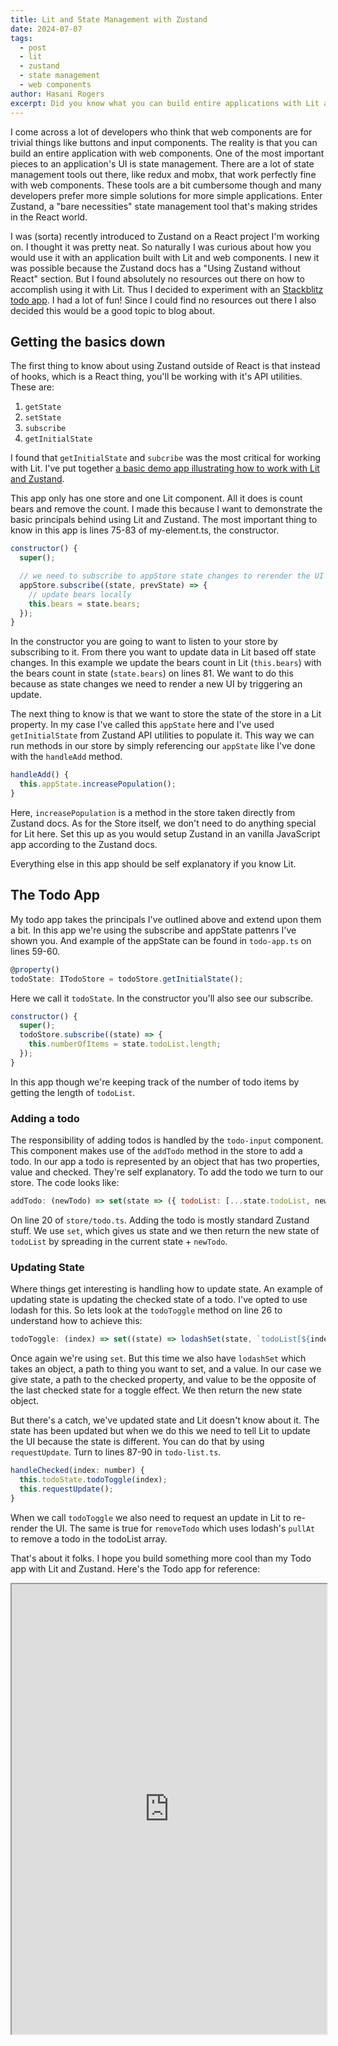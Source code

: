 ```yaml
---
title: Lit and State Management with Zustand
date: 2024-07-07
tags:
  - post
  - lit
  - zustand
  - state management
  - web components
author: Hasani Rogers
excerpt: Did you know what you can build entire applications with Lit and Web Components? You can. An important part of any application UI is state management. Follow along as I dive into using Zustand with Lit.
---
```


I come across a lot of developers who think that web components are for trivial things like buttons and input components. The reality is that you can build an entire application with web components. One of the most important pieces to an application's UI is state management. There are a lot of state management tools out there, like redux and mobx, that work perfectly fine with web components. These tools are a bit cumbersome though and many developers prefer more simple solutions for more simple applications. Enter Zustand, a "bare necessities" state management tool that's making strides in the React world.

I was (sorta) recently introduced to Zustand on a React project I'm working on. I thought it was pretty neat. So naturally I was curious about how you would use it with an application built with Lit and web components. I new it was possible because the Zustand docs has a "Using Zustand without React" section. But I found absolutely no resources out there on how to accomplish using it with Lit. Thus I decided to experiment with an [Stackblitz todo app](https://stackblitz.com/edit/zustand-lit-todo). I had a lot of fun! Since I could find no resources out there I also decided this would be a good topic to blog about.

## Getting the basics down

The first thing to know about using Zustand outside of React is that instead of hooks, which is a React thing, you'll be working with it's API utilities. These are:

1. `getState`
2. `setState`
3. `subscribe`
4. `getInitialState`

I found that `getInitialState` and `subcribe` was the most critical for working with Lit. I've put together [a basic demo app illustrating how to work with Lit and Zustand](https://stackblitz.com/edit/zustand-lit).

This app only has one store and one Lit component. All it does is count bears and remove the count. I made this because I want to demonstrate the basic principals behind using Lit and Zustand. The most important thing to know in this app is lines 75-83 of my-element.ts, the constructor.

```javascript
constructor() {
  super();

  // we need to subscribe to appStore state changes to rerender the UI when state has been updated
  appStore.subscribe((state, prevState) => {
    // update bears locally
    this.bears = state.bears;
  });
}
```

In the constructor you are going to want to listen to your store by subscribing to it. From there you want to update data in Lit based off state changes. In this example we update the bears count in Lit (`this.bears`) with the bears count in state (`state.bears`) on lines 81. We want to do this because as state changes we need to render a new UI by triggering an update.

The next thing to know is that we want to store the state of the store in a Lit property. In my case I've called this `appState` here and I've used `getInitialState` from Zustand API utilities to populate it. This way we can run methods in our store by simply referencing our `appState` like I've done with the `handleAdd` method.

```javascript
handleAdd() {
  this.appState.increasePopulation();
}
```

Here, `increasePopulation` is a method in the store taken directly from Zustand docs. As for the Store itself, we don't need to do anything special for Lit here. Set this up as you would setup Zustand in an vanilla JavaScript app according to the Zustand docs.

Everything else in this app should be self explanatory if you know Lit.

## The Todo App

My todo app takes the principals I've outlined above and extend upon them a bit. In this app we're using the subscribe and appState pattenrs I've shown you. And example of the appState can be found in `todo-app.ts` on lines 59-60.

```javascript
@property()
todoState: ITodoStore = todoStore.getInitialState();
```

Here we call it `todoState`. In the constructor you'll also see our subscribe.

```javascript
constructor() {
  super();
  todoStore.subscribe((state) => {
    this.numberOfItems = state.todoList.length;
  });
}
```

In this app though we're keeping track of the number of todo items by getting the length of `todoList`.

### Adding a todo

The responsibility of adding todos is handled by the `todo-input` component. This component makes use of the `addTodo` method in the store to add a todo. In our app a todo is represented by an object that has two properties, value and checked. They're self explanatory. To add the todo we turn to our store. The code looks like:

```javascript
addTodo: (newTodo) => set(state => ({ todoList: [...state.todoList, newTodo] })),
```

On line 20 of `store/todo.ts`. Adding the todo is mostly standard Zustand stuff. We use `set`, which gives us state and we then return the new state of `todoList` by spreading in the current state + `newTodo`.

### Updating State

Where things get interesting is handling how to update state. An example of updating state is updating the checked state of a todo. I've opted to use lodash for this. So lets look at the `todoToggle` method on line 26 to understand how to achieve this:

```javascript
todoToggle: (index) => set((state) => lodashSet(state, `todoList[${index}].checked`, !state.todoList[index].checked)),
```

Once again we're using `set`. But this time we also have `lodashSet` which takes an object, a path to thing you want to set, and a value. In our case we give state, a path to the checked property, and value to be the opposite of the last checked state for a toggle effect. We then return the new state object.

But there's a catch, we've updated state and Lit doesn't know about it. The state has been updated but when we do this we need to tell Lit to update the UI because the state is different. You can do that by using `requestUpdate`. Turn to lines 87-90 in `todo-list.ts`.

```javascript
handleChecked(index: number) {
  this.todoState.todoToggle(index);
  this.requestUpdate();
}
```

When we call `todoToggle` we also need to request an update in Lit to re-render the UI. The same is true for `removeTodo` which uses lodash's `pullAt` to remove a todo in the todoList array.

That's about it folks. I hope you build something more cool than my Todo app with Lit and Zustand. Here's the Todo app for reference:

<iframe style="width:100%; height:720px;"  src="https://stackblitz.com/edit/zustand-lit-todo?embed=1&file=src%2Ftodo-app.ts&view=editor"></iframe>
